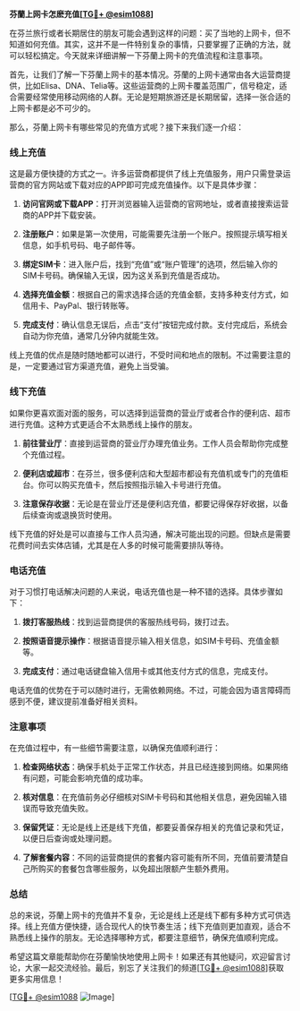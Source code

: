 **芬蘭上网卡怎麽充值[[TG💪+ @esim1088](https://t.me/s/esim1088)]**

在芬兰旅行或者长期居住的朋友可能会遇到这样的问题：买了当地的上网卡，但不知道如何充值。其实，这并不是一件特别复杂的事情，只要掌握了正确的方法，就可以轻松搞定。今天就来详细讲解一下芬蘭上网卡的充值流程和注意事项。

首先，让我们了解一下芬蘭上网卡的基本情况。芬蘭的上网卡通常由各大运营商提供，比如Elisa、DNA、Telia等。这些运营商的上网卡覆盖范围广，信号稳定，适合需要经常使用移动网络的人群。无论是短期旅游还是长期居留，选择一张合适的上网卡都是必不可少的。

那么，芬蘭上网卡有哪些常见的充值方式呢？接下来我们逐一介绍：

### **线上充值**
这是最方便快捷的方式之一。许多运营商都提供了线上充值服务，用户只需登录运营商的官方网站或下载对应的APP即可完成充值操作。以下是具体步骤：

1. **访问官网或下载APP**：打开浏览器输入运营商的官网地址，或者直接搜索运营商的APP并下载安装。
   
2. **注册账户**：如果是第一次使用，可能需要先注册一个账户。按照提示填写相关信息，如手机号码、电子邮件等。

3. **绑定SIM卡**：进入账户后，找到“充值”或“账户管理”的选项，然后输入你的SIM卡号码。确保输入无误，因为这关系到充值是否成功。

4. **选择充值金额**：根据自己的需求选择合适的充值金额，支持多种支付方式，如信用卡、PayPal、银行转账等。

5. **完成支付**：确认信息无误后，点击“支付”按钮完成付款。支付完成后，系统会自动为你充值，通常几分钟内就能生效。

线上充值的优点是随时随地都可以进行，不受时间和地点的限制。不过需要注意的是，一定要通过官方渠道充值，避免上当受骗。

### **线下充值**
如果你更喜欢面对面的服务，可以选择到运营商的营业厅或者合作的便利店、超市进行充值。这种方式更适合不太熟悉线上操作的朋友。

1. **前往营业厅**：直接到运营商的营业厅办理充值业务。工作人员会帮助你完成整个充值过程。

2. **便利店或超市**：在芬兰，很多便利店和大型超市都设有充值机或专门的充值柜台。你可以购买充值卡，然后按照指示输入卡号进行充值。

3. **注意保存收据**：无论是在营业厅还是便利店充值，都要记得保存好收据，以备后续查询或退换货时使用。

线下充值的好处是可以直接与工作人员沟通，解决可能出现的问题。但缺点是需要花费时间去实体店铺，尤其是在人多的时候可能需要排队等待。

### **电话充值**
对于习惯打电话解决问题的人来说，电话充值也是一种不错的选择。具体步骤如下：

1. **拨打客服热线**：找到运营商提供的客服热线号码，拨打过去。

2. **按照语音提示操作**：根据语音提示输入相关信息，如SIM卡号码、充值金额等。

3. **完成支付**：通过电话键盘输入信用卡或其他支付方式的信息，完成支付。

电话充值的优势在于可以随时进行，无需依赖网络。不过，可能会因为语言障碍而感到不便，建议提前准备好相关资料。

### **注意事项**
在充值过程中，有一些细节需要注意，以确保充值顺利进行：

1. **检查网络状态**：确保手机处于正常工作状态，并且已经连接到网络。如果网络有问题，可能会影响充值的成功率。

2. **核对信息**：在充值前务必仔细核对SIM卡号码和其他相关信息，避免因输入错误而导致充值失败。

3. **保留凭证**：无论是线上还是线下充值，都要妥善保存相关的充值记录和凭证，以便日后查询或处理问题。

4. **了解套餐内容**：不同的运营商提供的套餐内容可能有所不同，充值前要清楚自己所购买的套餐包含哪些服务，以免超出限额产生额外费用。

### **总结**
总的来说，芬蘭上网卡的充值并不复杂，无论是线上还是线下都有多种方式可供选择。线上充值方便快捷，适合现代人的快节奏生活；线下充值则更加直观，适合不熟悉线上操作的朋友。无论选择哪种方式，都要注意细节，确保充值顺利完成。

希望这篇文章能帮助你在芬蘭愉快地使用上网卡！如果还有其他疑问，欢迎留言讨论，大家一起交流经验。最后，别忘了关注我们的频道[[TG💪+ @esim1088](https://t.me/s/esim1088)]获取更多实用信息！

[[TG💪+ @esim1088](https://t.me/s/esim1088) ![Image](https://i.postimg.cc/4NQfJmqS/Snipaste-2025-05-13-00-14-12.png)]